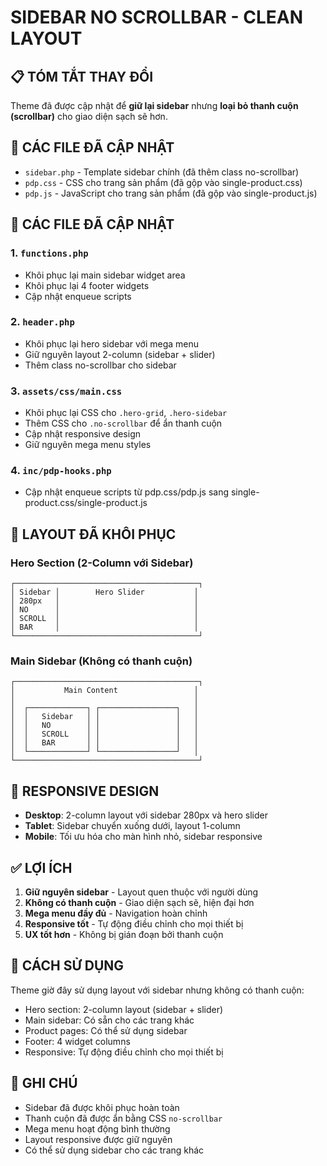 # SIDEBAR NO SCROLLBAR - CLEAN LAYOUT

## 📋 TÓM TẮT THAY ĐỔI

Theme đã được cập nhật để **giữ lại sidebar** nhưng **loại bỏ thanh cuộn (scrollbar)** cho giao diện sạch sẽ hơn.

## 🔄 CÁC FILE ĐÃ CẬP NHẬT

- `sidebar.php` - Template sidebar chính (đã thêm class no-scrollbar)
- `pdp.css` - CSS cho trang sản phẩm (đã gộp vào single-product.css)
- `pdp.js` - JavaScript cho trang sản phẩm (đã gộp vào single-product.js)

## 🔄 CÁC FILE ĐÃ CẬP NHẬT

### 1. `functions.php`
- Khôi phục lại main sidebar widget area
- Khôi phục lại 4 footer widgets
- Cập nhật enqueue scripts

### 2. `header.php`
- Khôi phục lại hero sidebar với mega menu
- Giữ nguyên layout 2-column (sidebar + slider)
- Thêm class no-scrollbar cho sidebar

### 3. `assets/css/main.css`
- Khôi phục lại CSS cho `.hero-grid`, `.hero-sidebar`
- Thêm CSS cho `.no-scrollbar` để ẩn thanh cuộn
- Cập nhật responsive design
- Giữ nguyên mega menu styles

### 4. `inc/pdp-hooks.php`
- Cập nhật enqueue scripts từ pdp.css/pdp.js sang single-product.css/single-product.js

## 🎨 LAYOUT ĐÃ KHÔI PHỤC

### Hero Section (2-Column với Sidebar)
```
┌─────────────────────────────────────────┐
│ Sidebar │        Hero Slider           │
│ 280px   │                              │
│ NO      │                              │
│ SCROLL  │                              │
│ BAR     │                              │
└─────────────────────────────────────────┘
```

### Main Sidebar (Không có thanh cuộn)
```
┌─────────────────────────────────────────┐
│           Main Content                 │
│                                        │
│  ┌─────────────┐ ┌─────────────────┐   │
│  │   Sidebar   │ │                 │   │
│  │   NO        │ │                 │   │
│  │   SCROLL    │ │                 │   │
│  │   BAR       │ │                 │   │
│  └─────────────┘ └─────────────────┘   │
└─────────────────────────────────────────┘
```

## 📱 RESPONSIVE DESIGN

- **Desktop**: 2-column layout với sidebar 280px và hero slider
- **Tablet**: Sidebar chuyển xuống dưới, layout 1-column
- **Mobile**: Tối ưu hóa cho màn hình nhỏ, sidebar responsive

## ✅ LỢI ÍCH

1. **Giữ nguyên sidebar** - Layout quen thuộc với người dùng
2. **Không có thanh cuộn** - Giao diện sạch sẽ, hiện đại hơn
3. **Mega menu đầy đủ** - Navigation hoàn chỉnh
4. **Responsive tốt** - Tự động điều chỉnh cho mọi thiết bị
5. **UX tốt hơn** - Không bị gián đoạn bởi thanh cuộn

## 🚀 CÁCH SỬ DỤNG

Theme giờ đây sử dụng layout với sidebar nhưng không có thanh cuộn:

- Hero section: 2-column layout (sidebar + slider)
- Main sidebar: Có sẵn cho các trang khác
- Product pages: Có thể sử dụng sidebar
- Footer: 4 widget columns
- Responsive: Tự động điều chỉnh cho mọi thiết bị

## 📝 GHI CHÚ

- Sidebar đã được khôi phục hoàn toàn
- Thanh cuộn đã được ẩn bằng CSS `no-scrollbar`
- Mega menu hoạt động bình thường
- Layout responsive được giữ nguyên
- Có thể sử dụng sidebar cho các trang khác
